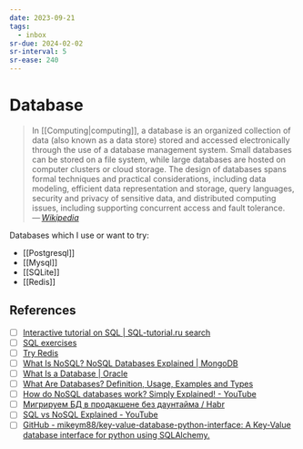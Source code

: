 ```yaml
---
date: 2023-09-21
tags:
  - inbox
sr-due: 2024-02-02
sr-interval: 5
sr-ease: 240
---
```


# Database

>  In [[Computing|computing]], a database is an organized collection of data
>  (also known as a data store) stored and accessed electronically through the
>  use of a database management system. Small databases can be stored on a file
>  system, while large databases are hosted on computer clusters or cloud
>  storage. The design of databases spans formal techniques and practical
>  considerations, including data modeling, efficient data representation and
>  storage, query languages, security and privacy of sensitive data, and
>  distributed computing issues, including supporting concurrent access and
>  fault tolerance.\
> — <cite>[Wikipedia](https://en.wikipedia.org/wiki/Database)</cite>

Databases which I use or want to try:

- [[Postgresql]]
- [[Mysql]]
- [[SQLite]]
- [[Redis]]

## References

- [ ] [Interactive tutorial on SQL | SQL-tutorial.ru search](http://www.sql-tutorial.ru/en/content.html)
- [ ] [SQL exercises](https://sql-ex.ru/)
- [ ] [Try Redis](https://try.redis.io/)
- [ ] [What Is NoSQL? NoSQL Databases Explained | MongoDB](https://www.mongodb.com/nosql-explained)
- [ ] [What Is a Database | Oracle](https://www.oracle.com/database/what-is-database/)
- [ ] [What Are Databases? Definition, Usage, Examples and Types](https://www.prisma.io/dataguide/intro/what-are-databases)
- [ ] [How do NoSQL databases work? Simply Explained! - YouTube](https://www.youtube.com/watch?v=0buKQHokLK8)
- [ ] [Мигрируем БД в продакшене без даунтайма / Habr](https://habr.com/en/articles/664028/)
- [ ] [SQL vs NoSQL Explained - YouTube](https://www.youtube.com/watch?v=ruz-vK8IesE)
- [ ] [GitHub - mikeym88/key-value-database-python-interface: A Key-Value database interface for python using SQLAlchemy.](https://github.com/mikeym88/key-value-database-python-interface)
